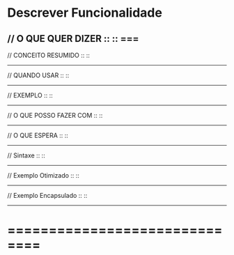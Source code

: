 # Descrever Funcionalidade

// O QUE QUER DIZER  ::   ::
       === 
--------------------------------------

// CONCEITO RESUMIDO ::  ::

--------------------------------------

// QUANDO USAR  ::  ::
      

--------------------------------------

// EXEMPLO ::  ::
      

--------------------------------------

// O QUE POSSO FAZER COM ::  ::
      

--------------------------------------

// O QUE ESPERA ::  :: 
      

--------------------------------------

// Sintaxe ::  ::
      

--------------------------------------

// Exemplo Otimizado ::  ::


--------------------------------------

// Exemplo Encapsulado ::  ::


--------------------------------------





# ==============================
